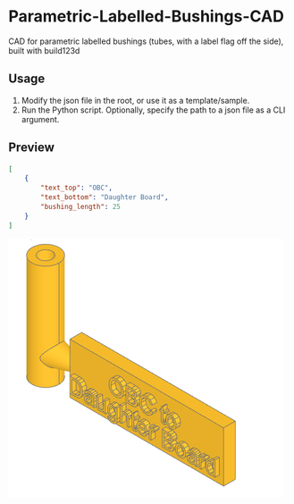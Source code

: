# Parametric-Labelled-Bushings-CAD

CAD for parametric labelled bushings (tubes, with a label flag off the side), built with build123d

## Usage

1. Modify the json file in the root, or use it as a template/sample.
2. Run the Python script. Optionally, specify the path to a json file as a CLI argument.

## Preview

```json
[
    {
        "text_top": "OBC",
        "text_bottom": "Daughter Board",
        "bushing_length": 25
    }
]
```

![Preview 1](./preview_1.png)
